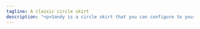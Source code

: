 ```yaml
---
tagline: A classic circle skirt
description: "<p>Sandy is a circle skirt that you can configure to your needs.</p>"
---
```

